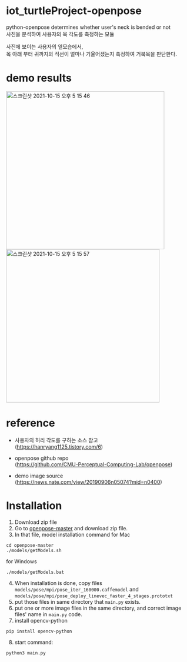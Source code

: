 # iot_turtleProject-openpose
python-openpose determines whether user's neck is bended or not <br>
사진을 분석하여 사용자의 목 각도를 측정하는 모듈

사진에 보이는 사용자의 옆모습에서, <br>
목 아래 부터 귀까지의 직선이 얼마나 기울어졌는지 측정하여 거북목을 판단한다.

# demo results

<img width="430" alt="스크린샷 2021-10-15 오후 5 15 46" src="https://user-images.githubusercontent.com/43146778/137455138-262b8f69-9dbb-4a9e-b55e-4a5a8253be7c.png">
<img width="417" alt="스크린샷 2021-10-15 오후 5 15 57" src="https://user-images.githubusercontent.com/43146778/137455321-eb217f09-5bca-428d-9a87-be60c0e2efac.png">


# reference
- 사용자의 허리 각도를 구하는 소스 참고 <br>
(https://hanryang1125.tistory.com/6)

- openpose github repo <br>
(https://github.com/CMU-Perceptual-Computing-Lab/openpose)

- demo image source <br>
 (https://news.nate.com/view/20190906n05074?mid=n0400)

# Installation
1. Download zip file
2. Go to [openpose-master](https://github.com/CMU-Perceptual-Computing-Lab/openpose) and download zip file.
3. In that file, model installation command 
for Mac
```
cd openpose-master
./models/getModels.sh
```
for Windows
```
./models/getModels.bat
```
4. When installation is done, copy files `models/pose/mpi/pose_iter_160000.caffemodel` and `models/pose/mpi/pose_deploy_linevec_faster_4_stages.prototxt`
5. put those files in same directory that `main.py` exists.
6. put one or more image files in the same directory, and correct image files' name in `main.py` code.
7. install opencv-python
```
pip install opencv-python
```
8. start command:
```
python3 main.py
```
